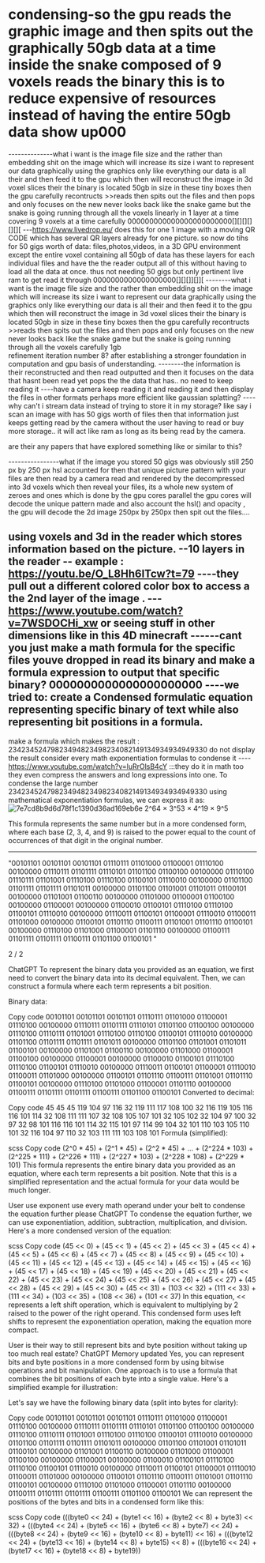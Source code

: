 # condensing-so the gpu reads the graphic image and then spits out the graphically 50gb data at a time inside the snake composed of 9 voxels reads the binary this is to reduce expensive of resources instead of having the entire 50gb data show up000
--------------what i want is the image file size and the rather than embedding shit on the image which will increase its size i want to represent our data graphically using the graphics only like everything our data is all their and then feed it to the gpu which then will reconstruct the image in 3d voxel slices their the binary is located 50gb in size in these tiny boxes then the gpu carefully recontructs >>reads then spits out the files and then pops and only focuses on the new never looks back like the snake game but the snake is going running through all the voxels linearly in 1 layer at a time  covering 9 voxels at a time  carefully 000000000000000000000000[][][][][][][
---https://www.livedrop.eu/ does this for one 1 image with a moving QR CODE which has several QR layers already for one picture. so now do tihs for 50 gigs worth of data: files,photos,videos, in a 3D GPU environment except the entire voxel containing all 50gb of data has these layers for each individual files and have the the reader output all of this without having to load all the data at once. thus not needing 50 gigs but only pertinent live ram to get read it through 0000000000000000000[][][]][]][
--------what i want is the image file size and the rather than embedding shit on the image which will increase its size i want to represent our data graphically using the graphics only like everything our data is all their and then feed it to the gpu which then will reconstruct the image in 3d voxel slices their the binary is located 50gb in size in these tiny boxes then the gpu carefully recontructs >>reads then spits out the files and then pops and only focuses on the new never looks back like the snake game but the snake is going running through all the voxels carefully 1gb  
refinement iteration number 8? after establishing a stronger foundation in computation and gpu basis of understanding.
--------the information is their reconstructed and then read outputted and then it focuses on the data that hasnt been read yet pops the the data that has.. no need to keep reading it
----have a camera keep reading it and reading it and then display the files in other formats perhaps more efficient like gaussian splatting? 
----why can't i stream data instead of trying to store it in my storage? like say i scan an image with has 50 gigs worth of files then that information just keeps getting read by the camera without the user having to read or buy more storage.. it will act like ram as long as its being read by the camera.

are their any papers that have explored something like or similar to this? 

----------------what if the image you stored 50 gigs was obviously still 250 px by 250 px hsl accounted for then that unique picture pattern 
with your files are then read by a camera read and rendered by the decompressed into 3d voxels which then reveal your files, its a whole new system of zeroes and ones 
which is done by the gpu cores parallel the gpu cores will decode the unique pattern made and also account the hsl() and opacity , the gpu will decode the 2d image 250px by 250px then spit out the files....




using voxels and 3d in the reader which stores information based on the picture.
--10 layers in the reader
-- example : https://youtu.be/O_L8Hh6ITcw?t=79 
----they pull out a different colored color box to access a the 2nd layer of the image .
---https://www.youtube.com/watch?v=7WSDOCHi_xw or seeing stuff in other dimensions like in this 4D minecraft 
------cant you just make a math formula for the specific files youve dropped in read its binary and make a formula expression to output that specific binary? 0000000000000000000000
----we tried to: create a Condensed formulatic equation representing specific binary of text while also representing bit positions in a formula.
---------
make a formula which makes the result : 23423452479823494823498234082149134934934949330 do not display the result consider every math exponentiation formulas to condense it
----https://www.youtube.com/watch?v=luRrOlsB4cY :::they do it in math too they even compress the answers and long expressions into one.
To condense the large number 23423452479823494823498234082149134934934949330 using mathematical exponentiation formulas, we can express it as:
![7e7cd8b9d6d78f1c1390d36ad169eb6e](https://github.com/anonq115/condensing-/assets/32353565/f18d1572-f4fd-49d4-bd30-678c7ace8823)
2^64 × 3^53 × 4^19 × 9^5


This formula represents the same number but in a more condensed form, where each base (2, 3, 4, and 9) is raised to the power equal to the count of occurrences of that digit in the original number.

---
"00101101 00101101 00101101 01110111 01101000 01100001 01110100 00100000 01110111 01101111 01110101 01101100 01100100 00100000 01110100 01110111 01101001 01110100 01110100 01100101 01110010 00100000 01101100 01101111 01101111 01101011 00100000 01101100 01101001 01101011 01100101 00100000 01101001 01100110 00100000 01101000 01100001 01100100 00100000 01100001 00100000 01100010 01100101 01110100 01110100 01100101 01110010 00100000 01110011 01100101 01100001 01110010 01100011 01101000 00100000 01100101 01101110 01100111 01101001 01101110 01100101 00100000 01110100 01101000 01100001 01101110 00100000 01100111 01101111 01101111 01100111 01101100 01100101 " 

2 / 2

ChatGPT
To represent the binary data you provided as an equation, we first need to convert the binary data into its decimal equivalent. Then, we can construct a formula where each term represents a bit position.

Binary data:

Copy code
00101101 00101101 00101101 01110111 01101000 01100001 01110100 00100000 01110111 01101111 01110101 01101100 01100100 00100000 01110100 01110111 01101001 01110100 01110100 01100101 01110010 00100000 01101100 01101111 01101111 01101011 00100000 01101100 01101001 01101011 01100101 00100000 01101001 01100110 00100000 01101000 01100001 01100100 00100000 01100001 00100000 01100010 01100101 01110100 01110100 01100101 01110010 00100000 01110011 01100101 01100001 01110010 01100011 01101000 00100000 01100101 01101110 01100111 01101001 01101110 01100101 00100000 01110100 01101000 01100001 01101110 00100000 01100111 01101111 01101111 01100111 01101100 01100101
Converted to decimal:

Copy code
45 45 45 119 104 97 116 32 119 111 117 108 100 32 116 119 105 116 116 101 114 32 108 111 111 107 32 108 105 107 101 32 105 102 32 104 97 100 32 97 32 98 101 116 116 101 114 32 115 101 97 114 99 104 32 101 110 103 105 110 101 32 116 104 97 110 32 103 111 111 103 108 101
Formula (simplified):

scss
Copy code
(2^0 * 45) + (2^1 * 45) + (2^2 * 45) + ... + (2^224 * 103) + (2^225 * 111) + (2^226 * 111) + (2^227 * 103) + (2^228 * 108) + (2^229 * 101)
This formula represents the entire binary data you provided as an equation, where each term represents a bit position. Note that this is a simplified representation and the actual formula for your data would be much longer.

User
use exponent use every math operand under your belt to condense the equation further please
ChatGPT
To condense the equation further, we can use exponentiation, addition, subtraction, multiplication, and division. Here's a more condensed version of the equation:

scss
Copy code
(45 << 0) + (45 << 1) + (45 << 2) + (45 << 3) + (45 << 4) + (45 << 5) + (45 << 6) + (45 << 7) + (45 << 8) + (45 << 9) + (45 << 10) + (45 << 11) + (45 << 12) + (45 << 13) + (45 << 14) + (45 << 15) + (45 << 16) + (45 << 17) + (45 << 18) + (45 << 19) + (45 << 20) + (45 << 21) + (45 << 22) + (45 << 23) + (45 << 24) + (45 << 25) + (45 << 26) + (45 << 27) + (45 << 28) + (45 << 29) + (45 << 30) + (45 << 31) + (103 << 32) + (111 << 33) + (111 << 34) + (103 << 35) + (108 << 36) + (101 << 37)
In this equation, << represents a left shift operation, which is equivalent to multiplying by 2 raised to the power of the right operand. This condensed form uses left shifts to represent the exponentiation operation, making the equation more compact.

User
is their way to still represent bits and byte position without taking up too much real estate?
ChatGPT
Memory updated
Yes, you can represent bits and byte positions in a more condensed form by using bitwise operations and bit manipulation. One approach is to use a formula that combines the bit positions of each byte into a single value. Here's a simplified example for illustration:

Let's say we have the following binary data (split into bytes for clarity):

Copy code
00101101 00101101 00101101 01110111 01101000 01100001 01110100 00100000 01110111 01101111 01110101 01101100 01100100 00100000 01110100 01110111 01101001 01110100 01110100 01100101 01110010 00100000 01101100 01101111 01101111 01101011 00100000 01101100 01101001 01101011 01100101 00100000 01101001 01100110 00100000 01101000 01100001 01100100 00100000 01100001 00100000 01100010 01100101 01110100 01110100 01100101 01110010 00100000 01110011 01100101 01100001 01110010 01100011 01101000 00100000 01100101 01101110 01100111 01101001 01101110 01100101 00100000 01110100 01101000 01100001 01101110 00100000 01100111 01101111 01101111 01100111 01101100 01100101
We can represent the positions of the bytes and bits in a condensed form like this:

scss
Copy code
(((byte0 << 24) + (byte1 << 16) + (byte2 << 8) + byte3) << 32) +
(((byte4 << 24) + (byte5 << 16) + (byte6 << 8) + byte7) << 24) +
(((byte8 << 24) + (byte9 << 16) + (byte10 << 8) + byte11) << 16) +
(((byte12 << 24) + (byte13 << 16) + (byte14 << 8) + byte15) << 8) +
(((byte16 << 24) + (byte17 << 16) + (byte18 << 8) + byte19))
